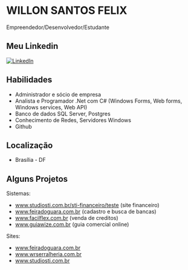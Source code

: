# WILLON SANTOS FELIX

Empreendedor/Desenvolvedor/Estudante

## Meu Linkedin

[![LinkedIn](https://img.shields.io/badge/-LinkedIn-000?style=for-the-badge&logo=linkedin&logoColor=30A3DC)](www.linkedin.com/in/f%C3%A9lix-willon-1436579)


## Habilidades
- Administrador e sócio de empresa 
- Analista e Programador .Net com C# (Windows Forms, Web forms, Windows services, Web API)
- Banco de dados SQL Server, Postgres
- Conhecimento de Redes, Servidores Windows
- Github

## Localização 
- Brasília - DF

## Alguns Projetos

Sistemas:

- www.studiosti.com.br/sti-financeiro/teste (site  financeiro)
- www.feiradoguara.com.br (cadastro e busca de bancas)
- www.facilflex.com.br (venda de creditos)
- www.guiawize.com.br (guia comercial online)

Sites:

- www.feiradoguara.com.br
- www.wrserralheria.com.br
- www.studiosti.com.br



